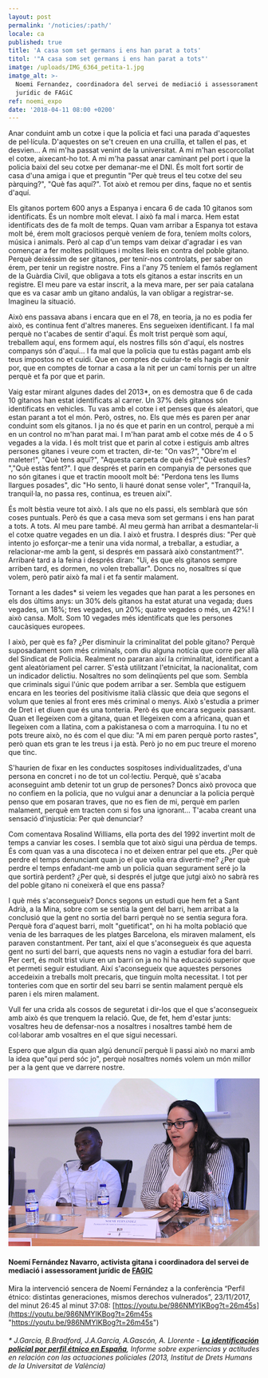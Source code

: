 ```yaml
---
layout: post
permalink: '/noticies/:path/'
locale: ca
published: true
title: 'A casa som set germans i ens han parat a tots'
titol: '"A casa som set germans i ens han parat a tots"'
imatge: /uploads/IMG_6364_petita-1.jpg
imatge_alt: >-
  Noemi Fernandez, coordinadora del servei de mediació i assessorament
  jurídic de FAGiC
ref: noemi_expo
date: '2018-04-11 08:00 +0200'
---
```

Anar conduint amb un cotxe i que la policia et faci una parada d'aquestes de pel·lícula. D'aquestes on se't creuen en una cruïlla, et tallen el pas, et desvien... A mi m'ha passat venint de la universitat. A mi m'han escorcollat el cotxe, aixecant-ho tot. A mi m'ha passat anar caminant pel port i que la policia baixi del seu cotxe per demanar-me el DNI. És molt fort sortir de casa d'una amiga i que et preguntin "Per què treus el teu cotxe del seu pàrquing?", "Què fas aquí?". Tot això et remou per dins, faque no et sentis d'aquí.

Els gitanos portem 600 anys a Espanya i encara 6 de cada 10 gitanos som identificats. És un nombre molt elevat. I això fa mal i marca. Hem estat identificats des de fa molt de temps. Quan vam arribar a Espanya tot estava molt bé, érem molt graciosos perquè veníem de fora, teníem molts colors, música i animals. Però al cap d'un temps vam deixar d'agradar i es van començar a fer moltes polítiques i moltes lleis en contra del poble gitano. Perquè deixéssim de ser gitanos, per tenir-nos controlats, per saber on érem, per tenir un registre nostre. Fins a l'any 75 teníem el famós reglament de la Guàrdia Civil, que obligava a tots els gitanos a estar inscrits en un registre. El meu pare va estar inscrit, a la meva mare, per ser paia catalana que es va casar amb un gitano andalús, la van obligar a registrar-se. Imagineu la situació.

Això ens passava abans i encara que en el 78, en teoria, ja no es podia fer això, es continua fent d'altres maneres. Ens segueixen identificant. I fa mal perquè no t'acabes de sentir d'aquí. És molt trist perquè som aquí, treballem aquí, ens formem aquí, els nostres fills són d'aquí, els nostres companys són d'aquí... I fa mal que la policia que tu estàs pagant amb els teus impostos no et cuidi. Que en comptes de cuidar-te els hagis de tenir por, que en comptes de tornar a casa a la nit per un camí tornis per un altre perquè et fa por que et parin.

Vaig estar mirant algunes dades del 2013\*, on es demostra que 6 de cada 10 gitanos han estat identificats al carrer. Un 37% dels gitanos són identificats en vehicles. Tu vas amb el cotxe i et penses que és aleatori, que estan parant a tot el món. Però, ostres, no. Els que més es paren per anar conduint som els gitanos. I ja no és que et parin en un control, perquè a mi en un control no m'han parat mai. I m'han parat amb el cotxe més de 4 o 5 vegades a la vida. I és molt trist que et parin al cotxe i estiguis amb altres persones gitanes i veure com et tracten, dir-te: "On vas?", "Obre'm el maleter!", "Què tens aquí?", "Aquesta carpeta de què és?","Què estudies? ","Què estàs fent?". I que després et parin en companyia de persones que no són gitanes i que et tractin mooolt molt bé: "Perdona tens les llums llargues posades", dic "Ho sento, li hauré donat sense voler", "Tranquil·la, tranquil·la, no passa res, continua, es treuen així".

És molt bèstia veure tot això. I als que no els passi, els semblarà que són coses puntuals. Però és que a casa meva som set germans i ens han parat a tots. A tots. Al meu pare també. Al meu germà han arribat a desmantelar-li el cotxe quatre vegades en un dia. I això et frustra. I després dius: "Per què intento jo esforçar-me a tenir una vida normal, a treballar, a estudiar, a relacionar-me amb la gent, si després em passarà això constantment?". Arribaré tard a la feina i després diran: "Ui, és que els gitanos sempre arriben tard, es dormen, no volen treballar". Doncs no, nosaltres sí que volem, però patir això fa mal i et fa sentir malament.

Tornant a les dades\* si veiem les vegades que han parat a les persones en els dos últims anys: un 30% dels gitanos ha estat aturat una vegada; dues vegades, un 18%; tres vegades, un 20%; quatre vegades o més, un 42%! I això cansa. Molt. Som 10 vegades més identificats que les persones caucàsiques europees.

I això, per què es fa? ¿Per disminuir la criminalitat del poble gitano? Perquè suposadament som més criminals, com diu alguna notícia que corre per allà del Sindicat de Policia. Realment no pararan així la criminalitat, identificant a gent aleatòriament pel carrer. S'està utilitzant l'etnicitat, la nacionalitat, com un indicador delictiu. Nosaltres no som delinqüents pel que som. Sembla que criminals sigui l'únic que podem arribar a ser. Sembla que estiguem encara en les teories del positivisme italià clàssic que deia que segons el volum que tenies al front eres més criminal o menys. Això s'estudia a primer de Dret i et diuen que és una tonteria. Però és que encara segueix passant. Quan et llegeixen com a gitana, quan et llegeixen com a africana, quan et llegeixen com a llatina, com a pakistanesa o com a marroquina. I tu no et pots treure això, no és com el que diu: "A mi em paren perquè porto rastes", però quan ets gran te les treus i ja està. Però jo no em puc treure el moreno que tinc.

S'haurien de fixar en les conductes sospitoses individualitzades, d'una persona en concret i no de tot un col·lectiu. Perquè, què s'acaba aconseguint amb detenir tot un grup de persones? Doncs això provoca que no confiem en la policia, que no vulgui anar a denunciar a la policia perquè penso que em posaran traves, que no es fien de mi, perquè em parlen malament, perquè em tracten com si fos una ignorant... T'acaba creant una sensació d'injustícia: Per què denunciar?

Com comentava Rosalind Williams, ella porta des del 1992 invertint molt de temps a canviar les coses. I sembla que tot això sigui una pèrdua de temps. És com quan vas a una discoteca i no et deixen entrar pel que ets. ¿Per què perdre el temps denunciant quan jo el que volia era divertir-me? ¿Per què perdre el temps enfadant-me amb un policia quan segurament seré jo la que sortirà perdent? ¿Per què, si després el jutge que jutgi això no sabrà res del poble gitano ni coneixerà el que ens passa?

I què més s'aconsegueix? Doncs segons un estudi que hem fet a Sant Adrià, a la Mina, sobre com se sentia la gent del barri, hem arribat a la conclusió que la gent no sortia del barri perquè no se sentia segura fora. Perquè fora d'aquest barri, molt "guetificat", on hi ha molta població que venia de les barraques de les platges Barcelona, ​​els miraven malament, els paraven constantment. Per tant, així el que s'aconsegueix és que aquesta gent no surti del barri, que aquests nens no vagin a estudiar fora del barri. Per cert, és molt trist viure en un barri on ja no hi ha educació superior que et permeti seguir estudiant. Així s'aconsegueix que aquestes persones accedeixin a treballs molt precaris, que tinguin molta necessitat. I tot per tonteries com que en sortir del seu barri se sentin malament perquè els paren i els miren malament.

Vull fer una crida als cossos de seguretat i dir-los que el que s'aconsegueix amb això és que trenquem la relació. Que, de fet, hem d'estar junts: vosaltres heu de defensar-nos a nosaltres i nosaltres també hem de col·laborar amb vosaltres en el que sigui necessari.

Espero que algun dia quan algú denunciï perquè li passi això no marxi amb la idea que"qui perd sóc jo", perquè nosaltres només volem un món millor per a la gent que ve darrere nostre.

![](/uploads/IMG_6364_petita-1.jpg)

#### **Noemí Fernández Navarro,** activista gitana i coordinadora del servei de mediació i assessorament jurídic de [**FAGIC**](http://www.fagic.org/ "Federació d'Associacions Gitanes de Catalunya")

Mira la intervenció sencera de Noemí Fernández a la conferència “Perfil étnico: distintas generaciones, mismos derechos vulnerados”, 23/11/2017, del minut 26:45 al minut 37:08: [https://youtu.be/986NMYIKBog?t=26m45s](https://youtu.be/986NMYIKBog?t=26m45s "https://youtu.be/986NMYIKBog?t=26m45s")

###### \* J.García, B.Bradford, J.A.García, A.Gascón, A. Llorente - [**La identificación policial por perfil étnico en España**](https://www.uv.es/garciaj/pub/2013_perfil_etnico.pdf "la identificacion policial por perfil etnico en españa"), Informe sobre experiencias y actitudes en relación con las actuaciones policiales (2013, Institut de Drets Humans de la Universitat de València)